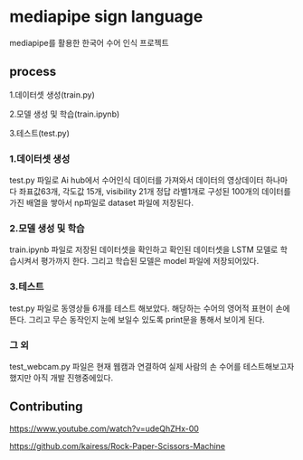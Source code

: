 # mediapipe sign language

mediapipe를 활용한 한국어 수어 인식 프로젝트

## process

1.데이터셋 생성(train.py)

2.모델 생성 및 학습(train.ipynb)

3.테스트(test.py)


### 1.데이터셋 생성

test.py 파일로 Ai hub에서 수어인식 데이터를 가져와서 데이터의 영상데이터 하나마다 좌표값63개, 각도값 15개, visibility 21개
정답 라벨1개로 구성된 100개의 데이터를 가진 배열을 쌓아서 np파일로 dataset 파일에 저장된다.

### 2.모델 생성 및 학습

train.ipynb 파일로 저장된 데이터셋을 확인하고 확인된 데이터셋을 LSTM 모델로 학습시켜서 평가까지 한다. 그리고 학습된 모델은 model 파일에 저장되어있다.

### 3.테스트

test.py 파일로 동영상들 6개를 테스트 해보았다. 해당하는 수어의 영어적 표현이 손에 뜬다. 그리고 무슨 동작인지 눈에 보일수 있도록 print문을 통해서 보이게 된다.

### 그 외

test_webcam.py 파일은 현재 웹캠과 연결하여 실제 사람의 손 수어를 테스트해보고자 했지만 아직 개발 진행중에있다.

## Contributing

https://www.youtube.com/watch?v=udeQhZHx-00

https://github.com/kairess/Rock-Paper-Scissors-Machine
